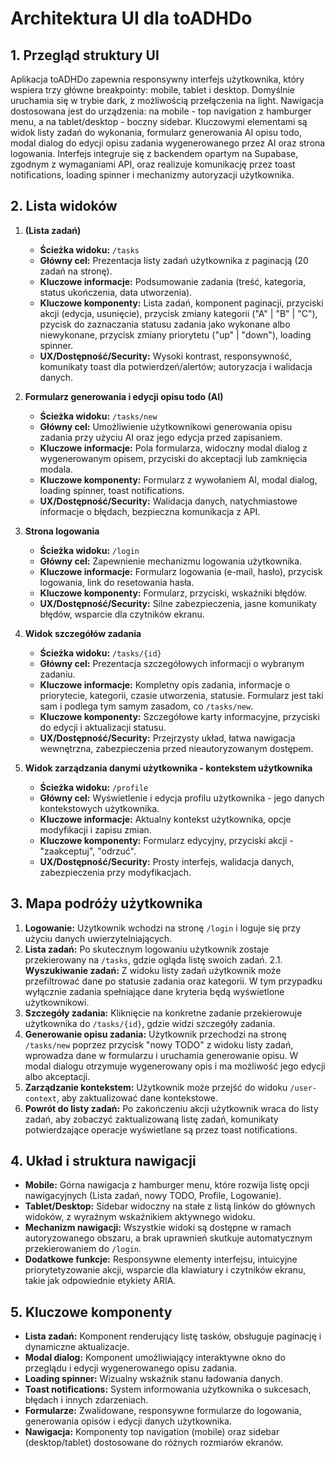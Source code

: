 # Architektura UI dla toADHDo

## 1. Przegląd struktury UI

Aplikacja toADHDo zapewnia responsywny interfejs użytkownika, który wspiera trzy główne breakpointy: mobile, tablet i desktop. Domyślnie uruchamia się w trybie dark, z możliwością przełączenia na light. Nawigacja dostosowana jest do urządzenia: na mobile - top navigation z hamburger menu, a na tablet/desktop - boczny sidebar. Kluczowymi elementami są widok listy zadań do wykonania, formularz generowania AI opisu todo, modal dialog do edycji opisu zadania wygenerowanego przez AI oraz strona logowania. Interfejs integruje się z backendem opartym na Supabase, zgodnym z wymaganiami API, oraz realizuje komunikację przez toast notifications, loading spinner i mechanizmy autoryzacji użytkownika.

## 2. Lista widoków

1. **(Lista zadań)**
   - **Ścieżka widoku:** `/tasks`
   - **Główny cel:** Prezentacja listy zadań użytkownika z paginacją (20 zadań na stronę).
   - **Kluczowe informacje:** Podsumowanie zadania (treść, kategoria, status ukończenia, data utworzenia).
   - **Kluczowe komponenty:** Lista zadań, komponent paginacji, przyciski akcji (edycja, usunięcie), przycisk zmiany kategorii ("A" | "B" | "C"), pzycisk do zaznaczania statusu zadania jako wykonane albo niewykonane, przycisk zmiany priorytetu ("up" | "down"), loading spinner.
   - **UX/Dostępność/Security:** Wysoki kontrast, responsywność, komunikaty toast dla potwierdzeń/alertów; autoryzacja i walidacja danych.

2. **Formularz generowania i edycji opisu todo (AI)**
   - **Ścieżka widoku:** `/tasks/new`
   - **Główny cel:** Umożliwienie użytkownikowi generowania opisu zadania przy użyciu AI oraz jego edycja przed zapisaniem.
   - **Kluczowe informacje:** Pola formularza, widoczny modal dialog z wygenerowanym opisem, przyciski do akceptacji lub zamknięcia modala.
   - **Kluczowe komponenty:** Formularz z wywołaniem AI, modal dialog, loading spinner, toast notifications.
   - **UX/Dostępność/Security:** Walidacja danych, natychmiastowe informacje o błędach, bezpieczna komunikacja z API.

3. **Strona logowania**
   - **Ścieżka widoku:** `/login`
   - **Główny cel:** Zapewnienie mechanizmu logowania użytkownika.
   - **Kluczowe informacje:** Formularz logowania (e-mail, hasło), przycisk logowania, link do resetowania hasła.
   - **Kluczowe komponenty:** Formularz, przyciski, wskaźniki błędów.
   - **UX/Dostępność/Security:** Silne zabezpieczenia, jasne komunikaty błędów, wsparcie dla czytników ekranu.

4. **Widok szczegółów zadania**
   - **Ścieżka widoku:** `/tasks/{id}`
   - **Główny cel:** Prezentacja szczegółowych informacji o wybranym zadaniu.
   - **Kluczowe informacje:** Kompletny opis zadania, informacje o priorytecie, kategorii, czasie utworzenia, statusie. Formularz jest taki sam i podlega tym samym zasadom, co `/tasks/new`.
   - **Kluczowe komponenty:** Szczegółowe karty informacyjne, przyciski do edycji i aktualizacji statusu.
   - **UX/Dostępność/Security:** Przejrzysty układ, łatwa nawigacja wewnętrzna, zabezpieczenia przed nieautoryzowanym dostępem.

5. **Widok zarządzania danymi użytkownika - kontekstem użytkownika**
   - **Ścieżka widoku:** `/profile`
   - **Główny cel:** Wyświetlenie i edycja profilu użytkownika - jego danych kontekstowych użytkownika.
   - **Kluczowe informacje:** Aktualny kontekst użytkownika, opcje modyfikacji i zapisu zmian.
   - **Kluczowe komponenty:** Formularz edycyjny, przyciski akcji - "zaakceptuj", "odrzuć".
   - **UX/Dostępność/Security:** Prosty interfejs, walidacja danych, zabezpieczenia przy modyfikacjach.

## 3. Mapa podróży użytkownika

1. **Logowanie:** Użytkownik wchodzi na stronę `/login` i loguje się przy użyciu danych uwierzytelniających.
2. **Lista zadań:** Po skutecznym logowaniu użytkownik zostaje przekierowany na `/tasks`, gdzie ogląda listę swoich zadań.
2.1. **Wyszukiwanie zadań:** Z widoku listy zadań użytkownik może przefiltrować dane po statusie zadania oraz kategorii. W tym przypadku wyłącznie zadania spełniające dane kryteria będą wyświetlone użytkownikowi.
3. **Szczegóły zadania:** Kliknięcie na konkretne zadanie przekierowuje użytkownika do `/tasks/{id}`, gdzie widzi szczegóły zadania.
4. **Generowanie opisu zadania:** Użytkownik przechodzi na stronę `/tasks/new` poprzez przycisk "nowy TODO" z widoku listy zadań, wprowadza dane w formularzu i uruchamia generowanie opisu. W modal dialogu otrzymuje wygenerowany opis i ma możliwość jego edycji albo akceptacji.
5. **Zarządzanie kontekstem:** Użytkownik może przejść do widoku `/user-context`, aby zaktualizować dane kontekstowe.
6. **Powrót do listy zadań:** Po zakończeniu akcji użytkownik wraca do listy zadań, aby zobaczyć zaktualizowaną listę zadań, komunikaty potwierdzające operacje wyświetlane są przez toast notifications.

## 4. Układ i struktura nawigacji

- **Mobile:** Górna nawigacja z hamburger menu, które rozwija listę opcji nawigacyjnych (Lista zadań, nowy TODO, Profile, Logowanie).
- **Tablet/Desktop:** Sidebar widoczny na stałe z listą linków do głównych widoków, z wyraźnym wskaźnikiem aktywnego widoku.
- **Mechanizm nawigacji:** Wszystkie widoki są dostępne w ramach autoryzowanego obszaru, a brak uprawnień skutkuje automatycznym przekierowaniem do `/login`.
- **Dodatkowe funkcje:** Responsywne elementy interfejsu, intuicyjne priorytetyzowanie akcji, wsparcie dla klawiatury i czytników ekranu, takie jak odpowiednie etykiety ARIA.

## 5. Kluczowe komponenty

- **Lista zadań:** Komponent renderujący listę tasków, obsługuje paginację i dynamiczne aktualizacje.
- **Modal dialog:** Komponent umożliwiający interaktywne okno do przeglądu i edycji wygenerowanego opisu zadania.
- **Loading spinner:** Wizualny wskaźnik stanu ładowania danych.
- **Toast notifications:** System informowania użytkownika o sukcesach, błędach i innych zdarzeniach.
- **Formularze:** Zwalidowane, responsywne formularze do logowania, generowania opisów i edycji danych użytkownika.
- **Nawigacja:** Komponenty top navigation (mobile) oraz sidebar (desktop/tablet) dostosowane do różnych rozmiarów ekranów. 
